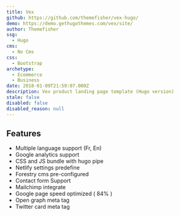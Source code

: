 ```yaml
---
title: Vex
github: https://github.com/themefisher/vex-hugo/
demo: https://demo.gethugothemes.com/vex/site/
author: Themefisher
ssg:
  - Hugo
cms:
  - No Cms
css:
  - Bootstrap
archetype:
  - Ecommerce
  - Business
date: 2018-01-09T21:59:07.000Z
description: Vex product landing page template (Hugo version)
stale: false
disabled: false
disabled_reason: null
---
```


## Features
* Multiple language support (Fr, En)
* Google analytics support
* CSS and JS bundle with hugo pipe
* Netlify settings predefine
* Forestry cms pre-configured
* Contact form Support
* Mailchimp integrate
* Google page speed optimized ( 84% )
* Open graph meta tag
* Twitter card meta tag